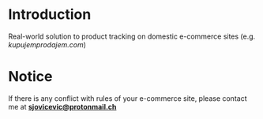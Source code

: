 # Introduction
Real-world solution to product tracking on domestic e-commerce sites (e.g. *kupujemprodajem.com*)
# Notice
If there is any conflict with rules of your e-commerce site, please contact me at **sjovicevic@protonmail.ch**